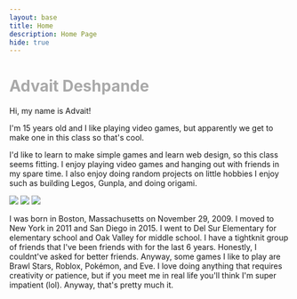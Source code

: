 ```yaml
---
layout: base
title: Home 
description: Home Page
hide: true
---
```

<h1 style="color:DarkGrey">Advait Deshpande</h1>
Hi, my name is Advait!

<p>I'm 15 years old and I like playing video games, but apparently we get to make one in this class so that's cool.

  I'd like to learn to make simple games and learn web design, so this class seems fitting. I enjoy playing video games and hanging out with friends in my spare time. I also enjoy doing random projects on little hobbies I enjoy such as building Legos, Gunpla, and doing origami.<p>
<img src="https://www.lego.com/cdn/cs/set/assets/blt17452f7f0b4a4d08/71799.png">
<img src="https://images.bigbadtoystore.com/images/p/full/2021/12/2ff4e9c8-71e9-4b84-830e-30d2e9bafeba.jpg">
<img src="https://images-wixmp-ed30a86b8c4ca887773594c2.wixmp.com/f/545f0cd5-ca69-4e48-9db2-7a5d6c60fc7a/defjzan-cc8213a9-45b5-4124-84a6-863a6f39095c.jpg/v1/fill/w_1024,h_768,q_75,strp/origami_ancient_dragon_2_0_by_adooke_defjzan-fullview.jpg?token=eyJ0eXAiOiJKV1QiLCJhbGciOiJIUzI1NiJ9.eyJzdWIiOiJ1cm46YXBwOjdlMGQxODg5ODIyNjQzNzNhNWYwZDQxNWVhMGQyNmUwIiwiaXNzIjoidXJuOmFwcDo3ZTBkMTg4OTgyMjY0MzczYTVmMGQ0MTVlYTBkMjZlMCIsIm9iaiI6W1t7ImhlaWdodCI6Ijw9NzY4IiwicGF0aCI6IlwvZlwvNTQ1ZjBjZDUtY2E2OS00ZTQ4LTlkYjItN2E1ZDZjNjBmYzdhXC9kZWZqemFuLWNjODIxM2E5LTQ1YjUtNDEyNC04NGE2LTg2M2E2ZjM5MDk1Yy5qcGciLCJ3aWR0aCI6Ijw9MTAyNCJ9XV0sImF1ZCI6WyJ1cm46c2VydmljZTppbWFnZS5vcGVyYXRpb25zIl19.6T2iEOlvQ4oy-SvoXVy1-PtTEc92TYBfER_woDzpIu8">

<p>I was born in Boston, Massachusetts on November 29, 2009. I moved to New York in 2011 and San Diego in 2015. I went to Del Sur Elementary for elementary school and Oak Valley for middle school. I have a tightknit group of friends that I've been friends with for the last 6 years. Honestly, I couldnt've asked for better friends. Anyway, some games I like to play are Brawl Stars, Roblox, Pokémon, and Eve. I love doing anything that requires creativity or patience, but if you meet me in real life you'll think I'm super impatient (lol). Anyway, that's pretty much it.  <p>